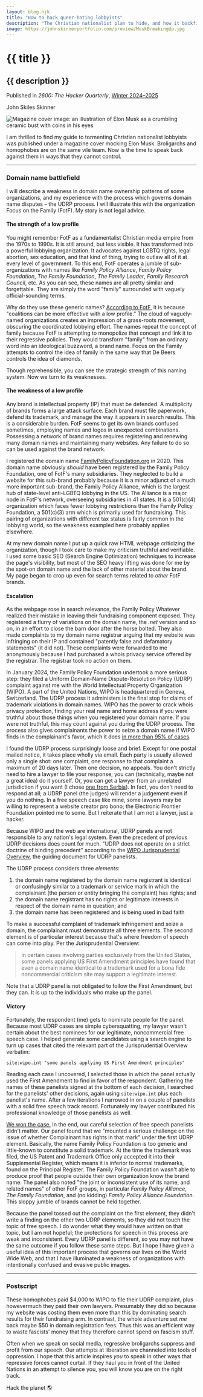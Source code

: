 ```yaml
---
layout: blog.njk
title: "How to hack queer-hating lobbyists"
description: "The Christian nationalist plan to hide, and how it backfires"
image: https://johnskinnerportfolio.com/preview/MuskBreakingUp.jpg
---
```


# {{ title }}
## {{ description }}

Published in *2600: The Hacker Quarterly*, <a href="https://store.2600.com/products/winter-2024-2025">Winter 2024–2025</a>

John Skiles Skinner

![Magazine cover image: an illustration of Elon Musk as a crumbling ceramic bust with coins in his eyes](https://johnskinnerportfolio.com/blog/img/2600winter2024-2025.png)

I am thrilled to find my guide to tormenting Christian nationalist lobbyists was published under a magazine cover mocking Elon Musk. Broligarchs and homophobes are on the same vile team. Now is the time to speak back against them in ways that they cannot control.

---

### Domain name battlefield

I will describe a weakness in domain name ownership patterns of some organizations, and my experience with the process which governs domain name disputes – the UDRP process. I will illustrate this with the organization Focus on the Family (FotF). My story is not legal advice.

#### The strength of a low profile

You might remember FotF as a fundamentalist Christian media empire from the 1970s to 1990s. It is still around, but less visible. It has transformed into a powerful lobbying organization. It advocates against LGBTQ rights, legal abortion, sex education, and that kind of thing, trying to outlaw all of it at every level of government. To this end, FotF operates a jumble of sub-organizations with names like *Family Policy Alliance*, *Family Policy Foundation*, *The Family Foundation*, *The Family Leader*, *Family Research Council*, etc. As you can see, these names are all pretty similar and forgettable. They are simply the word "family" surrounded with vaguely official-sounding terms.

Why do they use these generic names? [According to FotF](https://en.wikipedia.org/wiki/Family_Policy_Council#Secret_origins), it is because "coalitions can be more effective with a low profile." The cloud of vaguely-named organizations creates an impression of a grass-roots movement, obscuring the coordinated lobbying effort. The names repeat the concept of family because FotF is attempting to monopolize that concept and link it to their regressive policies. They would transform "family" from an ordinary word into an ideological buzzword, a brand name. Focus on the Family attempts to control the idea of family in the same way that De Beers controls the idea of diamonds.

Though reprehensible, you can see the strategic strength of this naming system. Now we turn to its weaknesses.

#### The weakness of a low profile

Any brand is intellectual property (IP) that must be defended. A multiplicity of brands forms a large attack surface. Each brand must file paperwork, defend its trademark, and manage the way it appears in search results. This is a considerable burden. FotF seems to get its own brands confused sometimes, employing names and logos in unexpected combinations. Possessing a network of brand names requires registering and renewing many domain names and maintaining many websites. Any failure to do so can be used against the brand network.

I registered the domain name [FamilyPolicyFoundation.org](https://www.familypolicyfoundation.org/) in 2020. This domain name obviously *should* have been registered by the Family Policy Foundation, one of FotF's many subsidiaries. They neglected to build a website for this sub-brand probably because it is a minor adjunct of a much more important sub-brand, the Family Policy Alliance, which is the largest hub of state-level anti-LGBTQ lobbying in the US. The Alliance is a major node in FotF's network, overseeing subsidiaries in 41 states. It is a 501(c)(4) organization which faces fewer lobbying restrictions than the Family Policy Foundation, a 501(c)(3) arm which is primarily used for fundraising. This pairing of organizations with different tax status is fairly common in the lobbying world, so the weakness exampled here probably applies elsewhere.

At my new domain name I put up a quick raw HTML webpage criticizing the organization, though I took care to make my criticism truthful and verifiable. I used some basic SEO (Search Engine Optimization) techniques to increase the page's visibility, but most of the SEO heavy lifting was done for me by the spot-on domain name and the lack of other material about the brand. My page began to crop up even for search terms related to *other* FotF brands.

#### Escalation

As the webpage rose in search relevance, the Family Policy Whatever realized their mistake in leaving their fundraising component exposed. They registered a flurry of variations on the domain name, the *.net* version and so on, in an effort to close the barn door after the horse bolted. They also made complaints to my domain name registrar arguing that my website was infringing on their IP and contained "patently false and defamatory statements" (it did not). These complaints were forwarded to me anonymously because I had purchased a whois privacy service offered by the registrar. The registrar took no action on them.

In January 2024, the Family Policy Foundation undertook a more serious step: they filed a Uniform Domain-Name Dispute-Resolution Policy (UDRP) complaint against me with the World Intellectual Property Organization (WIPO). A part of the United Nations, WIPO is headquartered in Geneva, Switzerland. The UDRP process it administers is the final stop for claims of trademark violations in domain names. WIPO has the power to crack whois privacy protection, finding your real name and home address if you were truthful about those things when you registered your domain name. If you were not truthful, this may count against you during the UDRP process. The process also gives complainants the power to seize a domain name if WIPO finds in the complainant's favor, which it does [in more than 95% of cases](https://giga.law/blog/2024/1/31/domain-digest-q4-2023).

I found the UDRP process surprisingly loose and brief. Except for one postal mailed notice, it takes place wholly via email. Each party is usually allowed only a single shot: one complaint, one response to that complaint a maximum of 20 days later. Then one decision, no appeals. You don't strictly need to hire a lawyer to file your response; you can (technically, maybe not a great idea) do it yourself. Or, you can get a lawyer from an unrelated jurisdiction if you want (I chose [one from Serbia](http://motsnyi.com/)). In fact, you don't need to respond at all; a UDRP panel (the judges) will render a judgement even if you do nothing. In a free speech case like mine, some lawyers may be willing to represent a website creator pro bono; the Electronic Frontier Foundation pointed me to some. But I reiterate that I am not a lawyer, just a hacker.

Because WIPO and the web are international, UDRP panels are not responsible to any nation's legal system. Even the precedent of previous UDRP decisions does count for much. "UDRP does not operate on a strict doctrine of binding precedent" according to the [WIPO Jurisprudential Overview](https://www.wipo.int/amc/en/domains/search/overview3.0/), the guiding document for UDRP panelists.

The UDRP process considers three *elements*:

  1.  the domain name registered by the domain name registrant is identical or confusingly similar to a trademark or service mark in which the complainant (the person or entity bringing the complaint) has rights; and
  2.  the domain name registrant has no rights or legitimate interests in respect of the domain name in question; and
  3.  the domain name has been registered and is being used in bad faith


To make a successful complaint of trademark infringement and seize a domain, the complainant must demonstrate all three elements. The second element is of particular interest because that's where freedom of speech can come into play. Per the Jurisprudential Overview:

> In certain cases involving parties exclusively from the United States, some panels applying US First Amendment principles have found that even a domain name identical to a trademark used for a bona fide noncommercial criticism site may support a legitimate interest.

Note that a UDRP panel is not obligated to follow the First Amendment, but they can. It is up to the individuals who make up the panel.

#### Victory

Fortunately, the respondent (me) gets to nominate people for the panel. Because most UDRP cases are simple cybersquatting, my lawyer wasn't certain about the best nominees for our legitimate, noncommercial free speech case. I helped generate some candidates using a search engine to turn up cases that cited the relevant part of the Jurisprudential Overview verbatim:
```
site:wipo.int "some panels applying US First Amendment principles"
```

Reading each case I uncovered, I selected those in which the panel actually used the First Amendment to find in favor of the respondent. Gathering the names of these panelists signed at the bottom of each decision, I searched for the panelists' other decisions, again using `site:wipo.int` plus each panelist's name. After a few iterations I narrowed in on a couple of panelists with a solid free speech track record. Fortunately my lawyer contributed his professional knowledge of those panelists as well.

[We won the case.](https://www.wipo.int/amc/en/domains/decisions/pdf/2024/d2024-0098.pdf) In the end, our careful selection of free speech panelists didn't matter. Our panel found that we "mounted a serious challenge on the issue of whether Complainant has rights in that mark" under the first UDRP element. Basically, the name Family Policy Foundation is too generic and little-known to constitute a solid trademark. At the time the trademark was filed, the US Patent and Trademark Office only accepted it into their Supplemental Register, which means it is inferior to normal trademarks, found on the Principal Register. The Family Policy Foundation wasn't able to produce proof that people outside their own organization know the brand name. The panel also noted "the joint or inconsistent use of its name, and related names" of other FotF groups, in particular *Family Policy Alliance*, *The Family Foundation*, and (no kidding) *Family Policy Alliance Foundation*. This sloppy jumble of brands cannot be held together.

Because the panel tossed out the complaint on the first element, they didn't write a finding on the other two UDRP elements, so they did not touch the topic of free speech. I do wonder what they would have written on that topic, but I am not hopeful; the protections for speech in this process are weak and inconsistent. Every UDRP panel is different, so you may not have the same outcome if you follow these same steps. But I hope I have given a useful idea of this important process that governs our lives on the World Wide Web, and that I have illuminated a weakness of organizations with intentionally confused and evasive public images.

---

### Postscript

These homophobes paid $4,000 to WIPO to file their UDRP complaint, plus howevermuch they paid their own lawyers. Presumably they did so because my website was costing them even more than this by dominating search results for their fundraising arm. In contrast, the whole adventure set *me* back maybe $50 in domain registration fees. Thus this was an efficient way to waste fascists' money that they therefore cannot spend on fascism stuff.

Often when we speak on social media, regressive broligarchs suppress and profit from our speech. Our attempts at liberation are channeled into tools of oppression. I hope that this article inspires *you* to speak in other ways that repressive forces cannot curtail. If they haul you in front of the United Nations in an attempt to silence you, you will know you are on the right track.

Hack the planet 🌎
